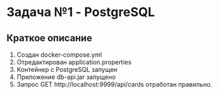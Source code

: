 # Задача №1 - PostgreSQL

## Краткое описание

1. Cоздан docker-compose.yml
2. Отредактирован application.properties
2. Контейнер с PostgreSQL запущен
3. Приложение  db-api.jar запущено
4. Запрос GET http://localhost:9999/api/cards отработан правильно.

  


